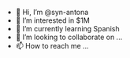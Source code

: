 - 👋 Hi, I’m @syn-antona  
- 👀 I’m interested in $1M 
- 🌱 I’m currently learning Spanish 
- 💞️ I’m looking to collaborate on ...   
- 📫 How to reach me ... 

<!---
syn-antona/syn-antona is a ✨ special ✨ repository because its `README.md` (this file) appears on your GitHub profile.
You can click the Preview link to take a look at your changes.
--->
 
